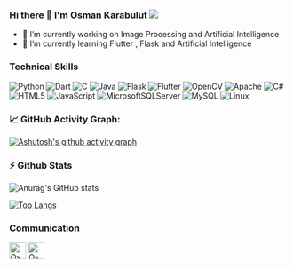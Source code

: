 
 ### Hi there 👋 I'm Osman Karabulut  ![](https://komarev.com/ghpvc/?username=osmankrblt&color=blueviolet)


<!--
**osmankrblt/osmankrblt** is a ✨ _special_ ✨ repository because its `README.md` (this file) appears on your GitHub profile.

Here are some ideas to get you started:
-->
- 🔭 I’m currently working on Image Processing and Artificial Intelligence 
- 🌱 I’m currently learning Flutter , Flask and Artificial Intelligence 
<!--
- 👯 I’m looking to collaborate on ...
- 🤔 I’m looking for help with ...
- 💬 Ask me about ...
- 📫 How to reach me: ...
- 😄 Pronouns: ...
- ⚡ Fun fact: ...
-->
### Technical Skills
![Python](https://img.shields.io/badge/python-3670A0?style=for-the-badge&logo=python&logoColor=ffdd54)
![Dart](https://img.shields.io/badge/dart-%230175C2.svg?style=for-the-badge&logo=dart&logoColor=white)
![C](https://img.shields.io/badge/c-%2300599C.svg?style=for-the-badge&logo=c&logoColor=white)
![Java](https://img.shields.io/badge/java-%23ED8B00.svg?style=for-the-badge&logo=java&logoColor=white)
![Flask](https://img.shields.io/badge/flask-%23000.svg?style=for-the-badge&logo=flask&logoColor=white)
![Flutter](https://img.shields.io/badge/Flutter-%2302569B.svg?style=for-the-badge&logo=Flutter&logoColor=white)
![OpenCV](https://img.shields.io/badge/opencv-%23white.svg?style=for-the-badge&logo=opencv&logoColor=white)
![Apache](https://img.shields.io/badge/apache-%23D42029.svg?style=for-the-badge&logo=apache&logoColor=white)
![C#](https://img.shields.io/badge/c%23-%23239120.svg?style=for-the-badge&logo=c-sharp&logoColor=white)
![HTML5](https://img.shields.io/badge/html5-%23E34F26.svg?style=for-the-badge&logo=html5&logoColor=white)
![JavaScript](https://img.shields.io/badge/javascript-%23323330.svg?style=for-the-badge&logo=javascript&logoColor=%23F7DF1E)
![MicrosoftSQLServer](https://img.shields.io/badge/Microsoft%20SQL%20Sever-CC2927?style=for-the-badge&logo=microsoft%20sql%20server&logoColor=white)
![MySQL](https://img.shields.io/badge/mysql-%2300f.svg?style=for-the-badge&logo=mysql&logoColor=white)
![Linux](https://img.shields.io/badge/Linux-FCC624?style=for-the-badge&logo=linux&logoColor=black)


### 📈 GitHub Activity Graph:
[![Ashutosh's github activity graph](https://github-readme-activity-graph.cyclic.app/graph?username=osmankrblt&theme=merko)](https://github.com/ashutosh00710/github-readme-activity-graph)
### ⚡ Github Stats
![Anurag's GitHub stats](https://github-readme-stats.vercel.app/api?username=osmankrblt&theme=dark&show_icons=true)

[![Top Langs](https://github-readme-stats.vercel.app/api/top-langs/?username=osmankrblt&layout=compact&theme=dark)](https://github.com/osmankrblt)

### Communication

<a href="https://www.linkedin.com/in/hosmankarabulut/"><img align="left" src="https://www.svgrepo.com/show/54425/linkedin.svg" alt=" Osman Karabulut | LinkedIn" width="30px"/></a>
<a href="https://www.instagram.com/h.osmankarabulut/"><img align="left" src="https://www.svgrepo.com/show/303145/instagram-2-1-logo.svg" alt=" Osman Karabulut | Instagram" width="30px"/></a>

